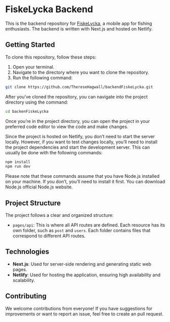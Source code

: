 # FiskeLycka Backend

This is the backend repository for [FiskeLycka](https://github.com/AnnebladFelix/FiskeLycka), a mobile app for fishing enthusiasts. The backend is written with Next.js and hosted on Netlify.

## Getting Started

To clone this repository, follow these steps:

1. Open your terminal.
2. Navigate to the directory where you want to clone the repository.
3. Run the following command:

```bash
git clone https://github.com/ThereseHagwall/backendFiskeLycka.git
```
After you’ve cloned the repository, you can navigate into the project directory using the command:

```bash 
cd backenFiskeLycka
```

Once you’re in the project directory, you can open the project in your preferred code editor to view the code and make changes.

Since the project is hosted on Netlify, you don’t need to start the server locally. However, if you want to test changes locally, you’ll need to install the project dependencies and start the development server. This can usually be done with the following commands:
```bash
npm install
npm run dev
```
Please note that these commands assume that you have Node.js installed on your machine. If you don’t, you’ll need to install it first. You can download Node.js official Node.js website.

## Project Structure

The project follows a clear and organized structure:

- `pages/api`: This is where all API routes are defined. Each resource has its own folder, such as `post` and `users`. Each folder contains files that correspond to different API routes.

## Technologies

- **Next.js**: Used for server-side rendering and generating static web pages.
- **Netlify**: Used for hosting the application, ensuring high availability and scalability.

## Contributing

We welcome contributions from everyone! If you have suggestions for improvements or want to report an issue, feel free to create an pull request.
